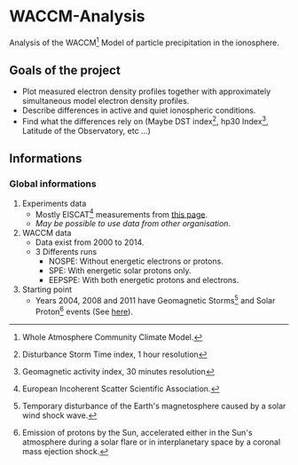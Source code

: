 # WACCM-Analysis
Analysis of the WACCM[^1] Model of particle precipitation in the ionosphere.

## Goals of the project
- Plot measured electron density profiles together with approximately simultaneous model electron density profiles.
- Describe differences in active and quiet ionospheric conditions.
- Find what the differences rely on (Maybe DST index[^2], hp30 Index[^3], Latitude of the Observatory, etc ...)

## Informations
### Global informations
1) Experiments data
   - Mostly EISCAT[^5] measurements from [this page](https://portal.eiscat.se/schedule/?year=2004&month=1&A=on&TRO=on&ESR=on).
   - _May be possible to use data from other organisation_.
2) WACCM data
   - Data exist from 2000 to 2014.
   - 3 Differents runs
     - NOSPE: Without energetic electrons or protons.
     - SPE: With energetic solar protons only.
     - EEPSPE: With both energetic protons and electrons.   
3) Starting point
   - Years 2004, 2008 and 2011 have Geomagnetic Storms[^6] and Solar Proton[^7] events (See [here](Event-Informations.md)).

[^1]: Whole Atmosphere Community Climate Model.
[^2]: Disturbance Storm Time index, 1 hour resolution
[^3]: Geomagnetic activity index, 30 minutes resolution
[^4]: 
[^5]: European Incoherent Scatter Scientific Association.
[^6]: Temporary disturbance of the Earth's magnetosphere caused by a solar wind shock wave.
[^7]: Emission of protons by the Sun, accelerated either in the Sun's atmosphere during a solar flare or in interplanetary space by a coronal mass ejection shock.
